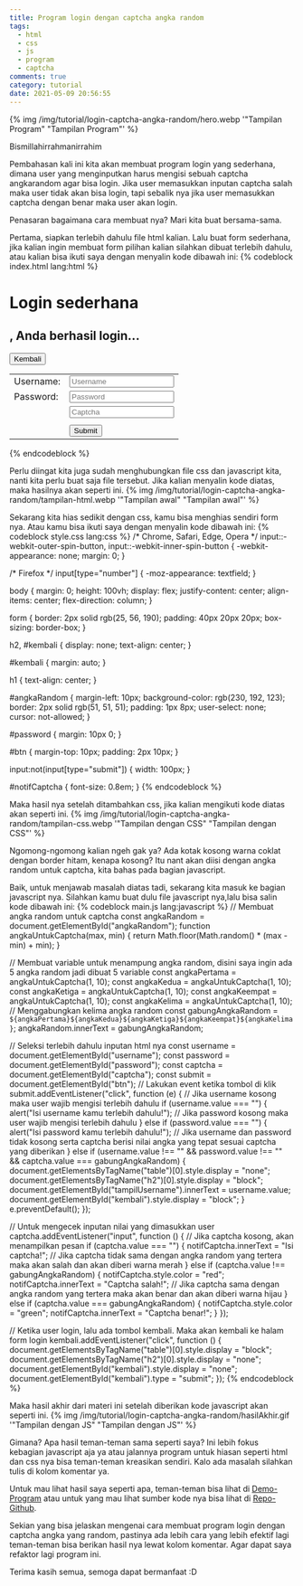 ```yaml
---
title: Program login dengan captcha angka random
tags:
  - html
  - css
  - js
  - program
  - captcha
comments: true
category: tutorial
date: 2021-05-09 20:56:55
---
```



{% img /img/tutorial/login-captcha-angka-random/hero.webp '"Tampilan Program" "Tampilan Program"' %}

Bismillahirrahmanirrahim

Pembahasan kali ini kita akan membuat program login yang sederhana, dimana user yang menginputkan harus mengisi sebuah captcha angkarandom agar bisa login. Jika user memasukkan inputan captcha salah maka user tidak akan bisa login, tapi sebalik nya jika user memasukkan captcha dengan benar maka user akan login.

Penasaran bagaimana cara membuat nya? Mari kita buat bersama-sama.

<!-- more -->

Pertama, siapkan terlebih dahulu file html kalian. Lalu buat form sederhana, jika kalian ingin membuat form pilihan kalian silahkan dibuat terlebih dahulu, atau kalian bisa ikuti saya dengan menyalin kode dibawah ini:
{% codeblock index.html lang:html %}
<!DOCTYPE html>
<html lang="en">
  <head>
    <meta charset="UTF-8" />
    <meta http-equiv="X-UA-Compatible" content="IE=edge" />
    <meta name="viewport" content="width=device-width, initial-scale=1.0" />
    <title>Login sederhana</title>
    <link rel="stylesheet" href="style.css" />
  </head>
  <body>
    <h1>Login sederhana</h1>
    <form>
      <h2><span id="tampilUsername"></span>, Anda berhasil login...</h2>
      <button type="button" id="kembali">Kembali</button>
      <table>
        <tr>
          <td><label for="username"> Username:</label></td>
          <td><input type="text" id="username" placeholder="Username" autocomplete="off" /></td>
        </tr>
        <tr>
          <td><label for="password"> Password:</label></td>
          <td><input type="password" id="password" placeholder="Password" /></td>
        </tr>
        <tr>
          <td></td>
          <td><input type="number" id="captcha" placeholder="Captcha" /><span id="angkaRandom"></span></td>
        </tr>
        <tr>
          <td></td>
          <td><span id="notifCaptcha"></span></td>
        </tr>
        <tr>
          <td></td>
          <td><input type="submit" id="btn" value="Submit" /></td>
        </tr>
      </table>
    </form>
    <script src="main.js"></script>
  </body>
</html>
{% endcodeblock %}

Perlu diingat kita juga sudah menghubungkan file css dan javascript kita, nanti kita perlu buat saja file tersebut. Jika kalian menyalin kode diatas, maka hasilnya akan seperti ini.
{% img /img/tutorial/login-captcha-angka-random/tampilan-html.webp '"Tampilan awal" "Tampilan awal"' %}

Sekarang kita hias sedikit dengan css, kamu bisa menghias sendiri form nya. Atau kamu bisa ikuti saya dengan menyalin kode dibawah ini:
{% codeblock style.css lang:css %}
/* Chrome, Safari, Edge, Opera */
input::-webkit-outer-spin-button,
input::-webkit-inner-spin-button {
  -webkit-appearance: none;
  margin: 0;
}

/* Firefox */
input[type="number"] {
  -moz-appearance: textfield;
}

body {
  margin: 0;
  height: 100vh;
  display: flex;
  justify-content: center;
  align-items: center;
  flex-direction: column;
}

form {
  border: 2px solid rgb(25, 56, 190);
  padding: 40px 20px 20px;
  box-sizing: border-box;
}

h2,
#kembali {
  display: none;
  text-align: center;
}

#kembali {
  margin: auto;
}

h1 {
  text-align: center;
}

#angkaRandom {
  margin-left: 10px;
  background-color: rgb(230, 192, 123);
  border: 2px solid rgb(51, 51, 51);
  padding: 1px 8px;
  user-select: none;
  cursor: not-allowed;
}

#password {
  margin: 10px 0;
}

#btn {
  margin-top: 10px;
  padding: 2px 10px;
}

input:not(input[type="submit"]) {
  width: 100px;
}

#notifCaptcha {
  font-size: 0.8em;
}
{% endcodeblock %}

Maka hasil nya setelah ditambahkan css, jika kalian mengikuti kode diatas akan seperti ini.
{% img /img/tutorial/login-captcha-angka-random/tampilan-css.webp '"Tampilan dengan CSS" "Tampilan dengan CSS"' %}

Ngomong-ngomong kalian ngeh gak ya? Ada kotak kosong warna coklat dengan border hitam, kenapa kosong? Itu nant akan diisi dengan angka random untuk captcha, kita bahas pada bagian javascript.

Baik, untuk menjawab masalah diatas tadi, sekarang kita masuk ke bagian javascript nya. Silahkan kamu buat dulu file javascript nya,lalu bisa salin kode dibawah ini:
{% codeblock main.js lang:javascript %}
// Membuat angka random untuk captcha
const angkaRandom = document.getElementById("angkaRandom");
function angkaUntukCaptcha(max, min) {
  return Math.floor(Math.random() * (max - min) + min);
}

// Membuat variable untuk menampung angka random, disini saya ingin ada 5 angka random jadi dibuat 5 variable
const angkaPertama = angkaUntukCaptcha(1, 10);
const angkaKedua = angkaUntukCaptcha(1, 10);
const angkaKetiga = angkaUntukCaptcha(1, 10);
const angkaKeempat = angkaUntukCaptcha(1, 10);
const angkaKelima = angkaUntukCaptcha(1, 10);
// Menggabungkan kelima angka random
const gabungAngkaRandom = `${angkaPertama}${angkaKedua}${angkaKetiga}${angkaKeempat}${angkaKelima}`;
angkaRandom.innerText = gabungAngkaRandom;

// Seleksi terlebih dahulu inputan html nya
const username = document.getElementById("username");
const password = document.getElementById("password");
const captcha = document.getElementById("captcha");
const submit = document.getElementById("btn");
// Lakukan event ketika tombol di klik
submit.addEventListener("click", function (e) {
  // Jika username kosong maka user wajib mengisi terlebih dahulu
  if (username.value === "") {
    alert("Isi username kamu terlebih dahulu!");
    // Jika password kosong maka user wajib mengisi terlebih dahulu
  } else if (password.value === "") {
    alert("Isi password kamu terlebih dahulu!");
    // Jika username dan password tidak kosong serta captcha berisi nilai angka yang tepat sesuai captcha yang diberikan
  } else if (username.value !== "" && password.value !== "" && captcha.value === gabungAngkaRandom) {
    document.getElementsByTagName("table")[0].style.display = "none";
    document.getElementsByTagName("h2")[0].style.display = "block";
    document.getElementById("tampilUsername").innerText = username.value;
    document.getElementById("kembali").style.display = "block";
  }
  e.preventDefault();
});

// Untuk mengecek inputan nilai yang dimasukkan user
captcha.addEventListener("input", function () {
  // Jika captcha kosong, akan menampilkan pesan
  if (captcha.value === "") {
    notifCaptcha.innerText = "Isi captcha!";
    // Jika captcha tidak sama dengan angka random yang tertera maka akan salah dan akan diberi warna merah
  } else if (captcha.value !== gabungAngkaRandom) {
    notifCaptcha.style.color = "red";
    notifCaptcha.innerText = "Captcha salah!";
    // Jika captcha sama dengan angka random yang tertera maka akan benar dan akan diberi warna hijau
  } else if (captcha.value === gabungAngkaRandom) {
    notifCaptcha.style.color = "green";
    notifCaptcha.innerText = "Captcha benar!";
  }
});

// Ketika user login, lalu ada tombol kembali. Maka akan kembali ke halam form login
kembali.addEventListener("click", function () {
  document.getElementsByTagName("table")[0].style.display = "block";
  document.getElementsByTagName("h2")[0].style.display = "none";
  document.getElementById("kembali").style.display = "none";
  document.getElementById("kembali").type = "submit";
});
{% endcodeblock %}

Maka hasil akhir dari materi ini setelah diberikan kode javascript akan seperti ini.
{% img /img/tutorial/login-captcha-angka-random/hasilAkhir.gif '"Tampilan dengan JS" "Tampilan dengan JS"' %}

Gimana? Apa hasil teman-teman sama seperti saya? Ini lebih fokus kebagian javascript aja ya atau jalannya program untuk hiasan seperti html dan css nya bisa teman-teman kreasikan sendiri. Kalo ada masalah silahkan tulis di kolom komentar ya.

Untuk mau lihat hasil saya seperti apa, teman-teman bisa lihat di [Demo-Program](https://mfebriann.github.io/login-dengan-captcha/) atau untuk yang mau lihat sumber kode nya bisa lihat di [Repo-Github](https://github.com/mfebriann/login-dengan-captcha).

Sekian yang bisa jelaskan mengenai cara membuat program login dengan captcha angka yang random, pastinya ada lebih cara yang lebih efektif lagi teman-teman bisa berikan hasil nya lewat kolom komentar. Agar dapat saya refaktor lagi program ini.

Terima kasih semua, semoga dapat bermanfaat :D
